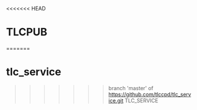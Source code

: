 <<<<<<< HEAD
# TLCPUB
=======
# tlc_service
>>>>>>> branch 'master' of https://github.com/tlccpd/tlc_service.git
TLC_SERVICE
